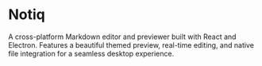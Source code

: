 # Notiq
A cross-platform Markdown editor and previewer built with React and Electron. Features a beautiful themed preview, real-time editing, and native file integration for a seamless desktop experience.
